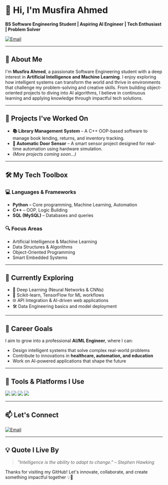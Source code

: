 # 👋 Hi, I'm Musfira Ahmed

**BS Software Engineering Student | Aspiring AI Engineer | Tech Enthusiast | Problem Solver**

[![Email](https://img.shields.io/badge/Email-ahmedmusfira3@gmail.com-red?style=flat-square&logo=gmail)](mailto:ahmedmusfira3@gmail.com)

---

## 🧠 About Me

I'm **Musfira Ahmed**, a passionate Software Engineering student with a deep interest in **Artificial Intelligence and Machine Learning**. I enjoy exploring how intelligent systems can transform the world and thrive in environments that challenge my problem-solving and creative skills. From building object-oriented projects to diving into AI algorithms, I believe in continuous learning and applying knowledge through impactful tech solutions.

---

## 💼 Projects I've Worked On

- **📚 Library Management System** – A C++ OOP-based software to manage book lending, returns, and inventory tracking.
- **🚪 Automatic Door Sensor** – A smart sensor project designed for real-time automation using hardware simulation.
- *(More projects coming soon...)*

---

## 🛠️ My Tech Toolbox

### 💻 Languages & Frameworks
- **Python** – Core programming, Machine Learning, Automation
- **C++** – OOP, Logic Building
- **SQL (MySQL)** – Databases and queries

### 🔍 Focus Areas
- Artificial Intelligence & Machine Learning  
- Data Structures & Algorithms  
- Object-Oriented Programming  
- Smart Embedded Systems  

---

## 🌱 Currently Exploring

- 🤖 Deep Learning (Neural Networks & CNNs)  
- 🧠 Scikit-learn, TensorFlow for ML workflows  
- 🌐 API Integration & AI-driven web applications  
- 🛠️ Data Engineering basics and model deployment  

---

## 🚀 Career Goals

I aim to grow into a professional **AI/ML Engineer**, where I can:

- Design intelligent systems that solve complex real-world problems  
- Contribute to innovations in **healthcare, automation, and education**  
- Work on AI-powered applications that shape the future  

---

## 🧰 Tools & Platforms I Use

<p align="left">
  <img src="https://img.shields.io/badge/Python-3776AB?style=for-the-badge&logo=python&logoColor=white"/>
  <img src="https://img.shields.io/badge/C++-00599C?style=for-the-badge&logo=c%2B%2B&logoColor=white"/>
  <img src="https://img.shields.io/badge/SQL-003B57?style=for-the-badge&logo=mysql&logoColor=white"/>
  <img src="https://img.shields.io/badge/VSCode-007ACC?style=for-the-badge&logo=visual-studio-code&logoColor=white"/>
</p>

---

## 📫 Let's Connect

[![Email](https://img.shields.io/badge/Email-ahmedmusfira3@gmail.com-red?style=flat-square&logo=gmail)](mailto:ahmedmusfira3@gmail.com)

---

## 💡 Quote I Live By

> *"Intelligence is the ability to adapt to change." – Stephen Hawking*

Thanks for visiting my GitHub! Let's innovate, collaborate, and create something impactful together 💡🚀

